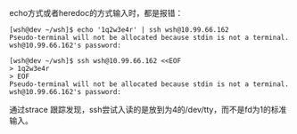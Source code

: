 echo方式或者heredoc的方式输入时，都是报错：
```
[wsh@dev ~/wsh]$ echo '1q2w3e4r' | ssh wsh@10.99.66.162
Pseudo-terminal will not be allocated because stdin is not a terminal.
wsh@10.99.66.162's password:

[wsh@dev ~/wsh]$ ssh wsh@10.99.66.162 <<EOF
> 1q2w3e4r
> EOF
Pseudo-terminal will not be allocated because stdin is not a terminal.
wsh@10.99.66.162's password:
```

通过strace 跟踪发现，ssh尝试入读的是放到为4的/dev/tty，而不是fd为1的标准输入。
